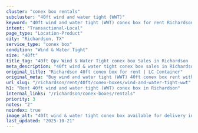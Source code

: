 ```yaml
---
cluster: "conex box rentals"
subcluster: "40ft wind and water tight (WWT)"
keyword: "40ft wind and water tight (WWT) conex box for rent Richardson, TX"
intent: "Transactional-Local"
page_type: "Location-Product"
city: "Richardson, TX"
service_type: "conex box"
condition: "Wind & Water Tight"
size: "40ft"
title_tag: "40ft Qpv Wind & Water Tight conex box Sales in Richardson | LC Container"
meta_description: "40ft wind & water tight conex box sales in Richardson. Fast delivery, competitive pricing. Serving conex boxes area. Quote ID: 21B. Call (214) 524-4168 for your free quote today."
original_title: "Richardson 40ft conex box for rent | LC Container"
original_meta: "Buy wind and water tight (WWT) 40ft conex box rent with local delivery in Richardson, TX. LC Container — local Since 2003. Request a fast quote today."
url_slug: "/richardson/rent/40ft/conex-boxes/wind-and-water-tight-wwt"
h1: "Rent 40ft wind and water tight (WWT) conex box in Richardson"
internal_links: "/richardson/conex-boxes/rentals"
priority: 3
notes: "2"
noindex: true
image_alt: "40ft wind & water tight conex box available for delivery in Richardson"
last_updated: "2025-10-21"
---
```


<!-- TODO: Add unique city/inventory copy, images, and internal links here. -->

